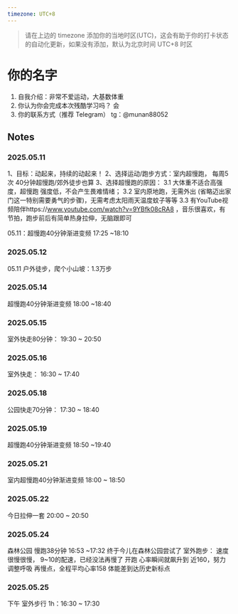 ```yaml
---
timezone: UTC+8
---
```


> 请在上边的 timezone 添加你的当地时区(UTC)，这会有助于你的打卡状态的自动化更新，如果没有添加，默认为北京时间 UTC+8 时区


# 你的名字

1. 自我介绍：非常不爱运动，大基数体重
2. 你认为你会完成本次残酷学习吗？ 会
3. 你的联系方式（推荐 Telegram） tg：@munan88052

## Notes

<!-- Content_START -->

### 2025.05.11

1、目标：动起来，持续的动起来！ 
2、选择运动/跑步方式：室内超慢跑， 每周5次 40分钟超慢跑/郊外徒步也算
3、选择超慢跑的原因：
	3.1 大体重不适合高强度，超慢跑 强度低，不会产生畏难情绪；
	3.2 室内原地跑，无需外出 (省略迈出家门这一特别需要勇气的步骤)，无需考虑太阳雨天温度蚊子等等
	3.3 有YouTube视频陪伴https://www.youtube.com/watch?v=9YBfk08cRA8 ，音乐很喜欢，有节拍，跑步前后有简单热身拉伸，无脑跟即可

05.11：超慢跑40分钟渐进变频 17:25 ~18:10


### 2025.05.12
05.11 户外徒步，爬个小山坡：1.3万步

### 2025.05.14
超慢跑40分钟渐进变频 18:00 ~18:40

### 2025.05.15
室外快走80分钟： 19:30 ~ 20:50

### 2025.05.16
室外快走： 16:30 ~ 17:40

### 2025.05.18
公园快走70分钟： 17:30 ~ 18:40

### 2025.05.19
超慢跑40分钟渐进变频 18:50 ~19:40

### 2025.05.21
室内超慢跑40分钟渐进变频 18:00 ~ 18:50

### 2025.05.22
今日拉伸一套 20:00 ~ 20:50

### 2025.05.24
森林公园 慢跑38分钟 16:53 ~17:32
终于今儿在森林公园尝试了 室外跑步：
速度很慢很慢， 9~10的配速，已经没法再慢了
开跑 心率瞬间就飙升到 近160，努力调整呼吸 再慢点，全程平均心率158
体能差到达历史新标点

### 2025.05.25
下午 室外步行 1h：16:30 ~ 17:30







<!-- Content_END -->
